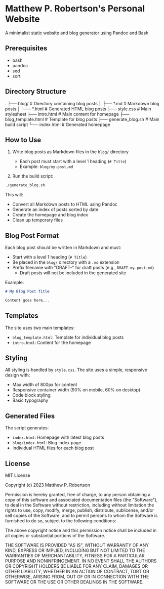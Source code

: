 # Matthew P. Robertson's Personal Website

A minimalist static website and blog generator using Pandoc and Bash.

## Prerequisites

- bash
- pandoc
- sed
- sort

## Directory Structure

.
├── blog/              # Directory containing blog posts
│   ├── *.md          # Markdown blog posts
│   └── *.html        # Generated HTML blog posts
├── style.css         # Main stylesheet
├── intro.html        # Main content for homepage
├── blog_template.html # Template for blog posts
├── generate_blog.sh  # Main build script
└── index.html        # Generated homepage

## How to Use

1. Write blog posts as Markdown files in the `blog/` directory
   - Each post must start with a level 1 heading (`# Title`)
   - Example: `blog/my-post.md`

2. Run the build script:
```bash
./generate_blog.sh
```

This will:
- Convert all Markdown posts to HTML using Pandoc
- Generate an index of posts sorted by date
- Create the homepage and blog index
- Clean up temporary files

## Blog Post Format

Each blog post should be written in Markdown and must:
- Start with a level 1 heading (`# Title`)
- Be placed in the `blog/` directory with a `.md` extension
- Prefix filename with "DRAFT-" for draft posts (e.g., `DRAFT-my-post.md`)
  - Draft posts will not be included in the generated site

Example:
```markdown
# My Blog Post Title

Content goes here...
```

## Templates

The site uses two main templates:
- `blog_template.html`: Template for individual blog posts
- `intro.html`: Content for the homepage

## Styling

All styling is handled by `style.css`. The site uses a simple, responsive design with:
- Max width of 800px for content
- Responsive container width (90% on mobile, 60% on desktop)
- Code block styling
- Basic typography

## Generated Files

The script generates:
- `index.html`: Homepage with latest blog posts
- `blog/index.html`: Blog index page
- Individual HTML files for each blog post

## License

MIT License

Copyright (c) 2023 Matthew P. Robertson

Permission is hereby granted, free of charge, to any person obtaining a copy
of this software and associated documentation files (the "Software"), to deal
in the Software without restriction, including without limitation the rights
to use, copy, modify, merge, publish, distribute, sublicense, and/or sell
copies of the Software, and to permit persons to whom the Software is
furnished to do so, subject to the following conditions:

The above copyright notice and this permission notice shall be included in all
copies or substantial portions of the Software.

THE SOFTWARE IS PROVIDED "AS IS", WITHOUT WARRANTY OF ANY KIND, EXPRESS OR
IMPLIED, INCLUDING BUT NOT LIMITED TO THE WARRANTIES OF MERCHANTABILITY,
FITNESS FOR A PARTICULAR PURPOSE AND NONINFRINGEMENT. IN NO EVENT SHALL THE
AUTHORS OR COPYRIGHT HOLDERS BE LIABLE FOR ANY CLAIM, DAMAGES OR OTHER
LIABILITY, WHETHER IN AN ACTION OF CONTRACT, TORT OR OTHERWISE, ARISING FROM,
OUT OF OR IN CONNECTION WITH THE SOFTWARE OR THE USE OR OTHER DEALINGS IN THE
SOFTWARE.